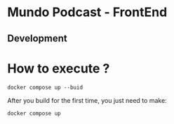 # Mundo Podcast - FrontEnd

## Development

# How to execute ?
```shell
docker compose up --buid
```

After you build for the first time, you just need to make:
```shell
docker compose up
```
